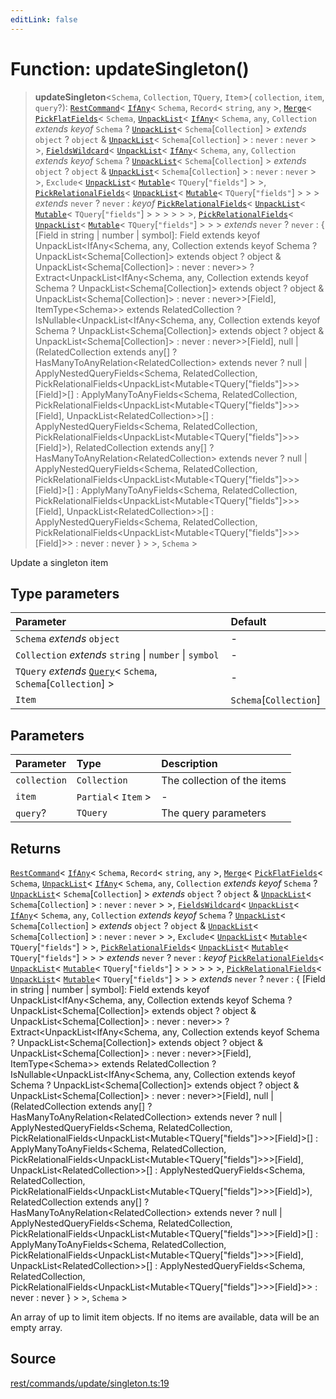 ```yaml
---
editLink: false
---
```


# Function: updateSingleton()

> **updateSingleton**\<`Schema`, `Collection`, `TQuery`, `Item`\>( `collection`, `item`, `query`?):
> [`RestCommand`](../interfaces/interface.RestCommand.md)\< [`IfAny`](../../types-1/type-aliases/type-alias.IfAny.md)\<
> `Schema`, `Record`\< `string`, `any` \>, [`Merge`](../../types-1/type-aliases/type-alias.Merge.md)\<
> [`PickFlatFields`](../../types-1/type-aliases/type-alias.PickFlatFields.md)\< `Schema`,
> [`UnpackList`](../../types-1/type-aliases/type-alias.UnpackList.md)\<
> [`IfAny`](../../types-1/type-aliases/type-alias.IfAny.md)\< `Schema`, `any`, `Collection` _extends_ _keyof_ `Schema` ?
> [`UnpackList`](../../types-1/type-aliases/type-alias.UnpackList.md)\< `Schema`[`Collection`] \> _extends_ `object` ?
> `object` & [`UnpackList`](../../types-1/type-aliases/type-alias.UnpackList.md)\< `Schema`[`Collection`] \> : `never` :
> `never` \> \>, [`FieldsWildcard`](../../types-1/type-aliases/type-alias.FieldsWildcard.md)\<
> [`UnpackList`](../../types-1/type-aliases/type-alias.UnpackList.md)\<
> [`IfAny`](../../types-1/type-aliases/type-alias.IfAny.md)\< `Schema`, `any`, `Collection` _extends_ _keyof_ `Schema` ?
> [`UnpackList`](../../types-1/type-aliases/type-alias.UnpackList.md)\< `Schema`[`Collection`] \> _extends_ `object` ?
> `object` & [`UnpackList`](../../types-1/type-aliases/type-alias.UnpackList.md)\< `Schema`[`Collection`] \> : `never` :
> `never` \> \>, `Exclude`\< [`UnpackList`](../../types-1/type-aliases/type-alias.UnpackList.md)\<
> [`Mutable`](../../types-1/type-aliases/type-alias.Mutable.md)\< `TQuery`[`"fields"`] \> \>,
> [`PickRelationalFields`](../../types-1/type-aliases/type-alias.PickRelationalFields.md)\<
> [`UnpackList`](../../types-1/type-aliases/type-alias.UnpackList.md)\<
> [`Mutable`](../../types-1/type-aliases/type-alias.Mutable.md)\< `TQuery`[`"fields"`] \> \> \> _extends_ `never` ?
> `never` : _keyof_ [`PickRelationalFields`](../../types-1/type-aliases/type-alias.PickRelationalFields.md)\<
> [`UnpackList`](../../types-1/type-aliases/type-alias.UnpackList.md)\<
> [`Mutable`](../../types-1/type-aliases/type-alias.Mutable.md)\< `TQuery`[`"fields"`] \> \> \> \> \> \>,
> [`PickRelationalFields`](../../types-1/type-aliases/type-alias.PickRelationalFields.md)\<
> [`UnpackList`](../../types-1/type-aliases/type-alias.UnpackList.md)\<
> [`Mutable`](../../types-1/type-aliases/type-alias.Mutable.md)\< `TQuery`[`"fields"`] \> \> \> _extends_ `never` ?
> `never` : \{ [Field in string \| number \| symbol]: Field extends keyof UnpackList\<IfAny\<Schema, any, Collection
> extends keyof Schema ? UnpackList\<Schema[Collection]\> extends object ? object & UnpackList\<Schema[Collection]\> :
> never : never\>\> ? Extract\<UnpackList\<IfAny\<Schema, any, Collection extends keyof Schema ?
> UnpackList\<Schema[Collection]\> extends object ? object & UnpackList\<Schema[Collection]\> : never :
> never\>\>[Field], ItemType\<Schema\>\> extends RelatedCollection ? IsNullable\<UnpackList\<IfAny\<Schema, any,
> Collection extends keyof Schema ? UnpackList\<Schema[Collection]\> extends object ? object &
> UnpackList\<Schema[Collection]\> : never : never\>\>[Field], null \| (RelatedCollection extends any[] ?
> HasManyToAnyRelation\<RelatedCollection\> extends never ? null \| ApplyNestedQueryFields\<Schema, RelatedCollection,
> PickRelationalFields\<UnpackList\<Mutable\<TQuery["fields"]\>\>\>[Field]\>[] : ApplyManyToAnyFields\<Schema,
> RelatedCollection, PickRelationalFields\<UnpackList\<Mutable\<TQuery["fields"]\>\>\>[Field],
> UnpackList\<RelatedCollection\>\>[] : ApplyNestedQueryFields\<Schema, RelatedCollection,
> PickRelationalFields\<UnpackList\<Mutable\<TQuery["fields"]\>\>\>[Field]\>), RelatedCollection extends any[] ?
> HasManyToAnyRelation\<RelatedCollection\> extends never ? null \| ApplyNestedQueryFields\<Schema, RelatedCollection,
> PickRelationalFields\<UnpackList\<Mutable\<TQuery["fields"]\>\>\>[Field]\>[] : ApplyManyToAnyFields\<Schema,
> RelatedCollection, PickRelationalFields\<UnpackList\<Mutable\<TQuery["fields"]\>\>\>[Field],
> UnpackList\<RelatedCollection\>\>[] : ApplyNestedQueryFields\<Schema, RelatedCollection,
> PickRelationalFields\<UnpackList\<Mutable\<TQuery["fields"]\>\>\>[Field]\>\> : never : never } \> \>, `Schema` \>

Update a singleton item

## Type parameters

| Parameter                                                                                                       | Default                |
| :-------------------------------------------------------------------------------------------------------------- | :--------------------- |
| `Schema` _extends_ `object`                                                                                     | -                      |
| `Collection` _extends_ `string` \| `number` \| `symbol`                                                         | -                      |
| `TQuery` _extends_ [`Query`](../../types-1/interfaces/interface.Query.md)\< `Schema`, `Schema`[`Collection`] \> | -                      |
| `Item`                                                                                                          | `Schema`[`Collection`] |

## Parameters

| Parameter    | Type                  | Description                 |
| :----------- | :-------------------- | :-------------------------- |
| `collection` | `Collection`          | The collection of the items |
| `item`       | `Partial`\< `Item` \> | -                           |
| `query`?     | `TQuery`              | The query parameters        |

## Returns

[`RestCommand`](../interfaces/interface.RestCommand.md)\< [`IfAny`](../../types-1/type-aliases/type-alias.IfAny.md)\<
`Schema`, `Record`\< `string`, `any` \>, [`Merge`](../../types-1/type-aliases/type-alias.Merge.md)\<
[`PickFlatFields`](../../types-1/type-aliases/type-alias.PickFlatFields.md)\< `Schema`,
[`UnpackList`](../../types-1/type-aliases/type-alias.UnpackList.md)\<
[`IfAny`](../../types-1/type-aliases/type-alias.IfAny.md)\< `Schema`, `any`, `Collection` _extends_ _keyof_ `Schema` ?
[`UnpackList`](../../types-1/type-aliases/type-alias.UnpackList.md)\< `Schema`[`Collection`] \> _extends_ `object` ?
`object` & [`UnpackList`](../../types-1/type-aliases/type-alias.UnpackList.md)\< `Schema`[`Collection`] \> : `never` :
`never` \> \>, [`FieldsWildcard`](../../types-1/type-aliases/type-alias.FieldsWildcard.md)\<
[`UnpackList`](../../types-1/type-aliases/type-alias.UnpackList.md)\<
[`IfAny`](../../types-1/type-aliases/type-alias.IfAny.md)\< `Schema`, `any`, `Collection` _extends_ _keyof_ `Schema` ?
[`UnpackList`](../../types-1/type-aliases/type-alias.UnpackList.md)\< `Schema`[`Collection`] \> _extends_ `object` ?
`object` & [`UnpackList`](../../types-1/type-aliases/type-alias.UnpackList.md)\< `Schema`[`Collection`] \> : `never` :
`never` \> \>, `Exclude`\< [`UnpackList`](../../types-1/type-aliases/type-alias.UnpackList.md)\<
[`Mutable`](../../types-1/type-aliases/type-alias.Mutable.md)\< `TQuery`[`"fields"`] \> \>,
[`PickRelationalFields`](../../types-1/type-aliases/type-alias.PickRelationalFields.md)\<
[`UnpackList`](../../types-1/type-aliases/type-alias.UnpackList.md)\<
[`Mutable`](../../types-1/type-aliases/type-alias.Mutable.md)\< `TQuery`[`"fields"`] \> \> \> _extends_ `never` ?
`never` : _keyof_ [`PickRelationalFields`](../../types-1/type-aliases/type-alias.PickRelationalFields.md)\<
[`UnpackList`](../../types-1/type-aliases/type-alias.UnpackList.md)\<
[`Mutable`](../../types-1/type-aliases/type-alias.Mutable.md)\< `TQuery`[`"fields"`] \> \> \> \> \> \>,
[`PickRelationalFields`](../../types-1/type-aliases/type-alias.PickRelationalFields.md)\<
[`UnpackList`](../../types-1/type-aliases/type-alias.UnpackList.md)\<
[`Mutable`](../../types-1/type-aliases/type-alias.Mutable.md)\< `TQuery`[`"fields"`] \> \> \> _extends_ `never` ?
`never` : \{ [Field in string \| number \| symbol]: Field extends keyof UnpackList\<IfAny\<Schema, any, Collection
extends keyof Schema ? UnpackList\<Schema[Collection]\> extends object ? object & UnpackList\<Schema[Collection]\> :
never : never\>\> ? Extract\<UnpackList\<IfAny\<Schema, any, Collection extends keyof Schema ?
UnpackList\<Schema[Collection]\> extends object ? object & UnpackList\<Schema[Collection]\> : never : never\>\>[Field],
ItemType\<Schema\>\> extends RelatedCollection ? IsNullable\<UnpackList\<IfAny\<Schema, any, Collection extends keyof
Schema ? UnpackList\<Schema[Collection]\> extends object ? object & UnpackList\<Schema[Collection]\> : never :
never\>\>[Field], null \| (RelatedCollection extends any[] ? HasManyToAnyRelation\<RelatedCollection\> extends never ?
null \| ApplyNestedQueryFields\<Schema, RelatedCollection,
PickRelationalFields\<UnpackList\<Mutable\<TQuery["fields"]\>\>\>[Field]\>[] : ApplyManyToAnyFields\<Schema,
RelatedCollection, PickRelationalFields\<UnpackList\<Mutable\<TQuery["fields"]\>\>\>[Field],
UnpackList\<RelatedCollection\>\>[] : ApplyNestedQueryFields\<Schema, RelatedCollection,
PickRelationalFields\<UnpackList\<Mutable\<TQuery["fields"]\>\>\>[Field]\>), RelatedCollection extends any[] ?
HasManyToAnyRelation\<RelatedCollection\> extends never ? null \| ApplyNestedQueryFields\<Schema, RelatedCollection,
PickRelationalFields\<UnpackList\<Mutable\<TQuery["fields"]\>\>\>[Field]\>[] : ApplyManyToAnyFields\<Schema,
RelatedCollection, PickRelationalFields\<UnpackList\<Mutable\<TQuery["fields"]\>\>\>[Field],
UnpackList\<RelatedCollection\>\>[] : ApplyNestedQueryFields\<Schema, RelatedCollection,
PickRelationalFields\<UnpackList\<Mutable\<TQuery["fields"]\>\>\>[Field]\>\> : never : never } \> \>, `Schema` \>

An array of up to limit item objects. If no items are available, data will be an empty array.

## Source

[rest/commands/update/singleton.ts:19](https://github.com/directus/directus/blob/7789a6c53/sdk/src/rest/commands/update/singleton.ts#L19)
